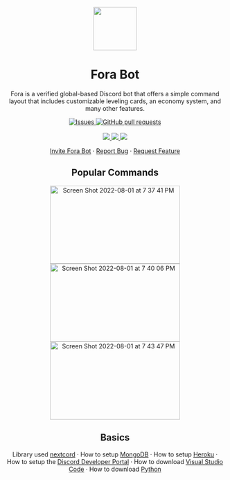 <p align="center">
  <img width="100px" src="https://user-images.githubusercontent.com/84829249/182300904-72d270cc-de2b-4ec8-a8d9-ec28f597c656.png"
""/>
</p>

<h1 align="center">
  Fora Bot
</h1>

<p align="center">
  Fora is a verified global-based Discord bot that offers a simple command layout that includes customizable leveling cards, an economy system, and many other features.
</p>

</p>
  <p align="center">
    <a href="https://github.com/dolsity/meet-fora/issues">
      <img alt="Issues" src="https://img.shields.io/github/issues/dolsity/meet-fora?color=0088ff" />
    </a>
    <a href="https://github.com/anuraghazra/github-readme-stats/pulls">
      <img alt="GitHub pull requests" src="https://img.shields.io/github/issues-pr/dolsity/meet-fora?color=0088ff" />
    </a>
    <br />
    <br />
    <a href="https://discord.com">
      <img src="https://img.shields.io/badge/Platform%20-Discord%20%E2%86%92-gray.svg?colorA=5865F2&colorB=4552d9&style=for-the-badge"/>
    </a>
    <a href="https://heroku.com">
      <img src="https://img.shields.io/badge/Hosted%20by-Heroku%20%E2%86%92-gray.svg?colorA=8552a8&colorB=743d99&style=for-the-badge"/>
    </a>
    <a href="https://www.mongodb.com">
      <img src="https://img.shields.io/badge/Database%20-MongoDB%20%E2%86%92-gray.svg?colorA=10821b&colorB=065e0f&style=for-the-badge"/>
  </p>
  
  <p align="center">
    <a href="https://discord.com/api/oauth2/authorize?client_id=891773139200139354&permissions=431644596288&scope=bot%20applications.commands">Invite Fora Bot</a>
    ·
    <a href="https://github.com/dolsity/meet-fora/issues/new/choose">Report Bug</a>
    ·
    <a href="https://github.com/dolsity/mmet-fora/issues/new/choose">Request Feature</a>
  </p>

  <h2 align="center">
    Popular Commands
  </h2>
  
  <p align="center">
    <img width="300" height ="180" alt="Screen Shot 2022-08-01 at 7 37 41 PM" src="https://user-images.githubusercontent.com/84829249/182279743-4c1df1a7-3741-4cc1-bf4d-edd26d40eb77.png" />
    <img width="300" height ="180" alt="Screen Shot 2022-08-01 at 7 40 06 PM" src="https://user-images.githubusercontent.com/84829249/182280038-2a1ebb6d-2686-4d3a-b1ca-7c7f795d2363.png" />
    <img width="300" height ="180" alt="Screen Shot 2022-08-01 at 7 43 47 PM" src="https://user-images.githubusercontent.com/84829249/182280486-e8400568-abdc-4c17-8ad1-199237b01262.png" />
  </p>
  
  <h2 align="center">
    Basics
  </h2>
  
  <p align="center">
    Library used <a href="https://docs.nextcord.dev/en/stable/">nextcord</a> · 
    How to setup <a href="https://youtu.be/-Wf8E6RRuXA">MongoDB</a> · 
    How to setup <a href="https://youtu.be/-Wf8E6RRuXA">Heroku</a> · 
    How to setup the <a href="https://www.youtube.com/watch?v=-m-Z7Wav-fM">Discord Developer Portal</a> · 
    How to download <a href="https://www.youtube.com/watch?v=-m-Z7Wav-fM">Visual Studio Code</a> · 
    How to download <a href="https://www.youtube.com/watch?v=cUAK4x_7thA">Python</a>
  </p>
